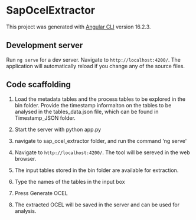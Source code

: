 # SapOcelExtractor

This project was generated with [Angular CLI](https://github.com/angular/angular-cli) version 16.2.3.

## Development server

Run `ng serve` for a dev server. Navigate to `http://localhost:4200/`. The application will automatically reload if you change any of the source files.

## Code scaffolding
1) Load the metadata tables and the process tables to be explored in the bin folder. Provide the timestamp informaiton on the tables to be analysed in the tables_data.json file, which can be found in Timestamp_JSON folder. 

2) Start the server with python app.py 

3) navigate to sap_ocel_extractor folder, and run the command 'ng serve'

4) Navigate to `http://localhost:4200/`. The tool will be sereved in the web browser. 

5) The input tables stored in the bin folder are available for extraction.

6) Type the names of the tables in the input box

7) Press Generate OCEL

8) The extracted OCEL will be saved in the server and can be used for analysis. 